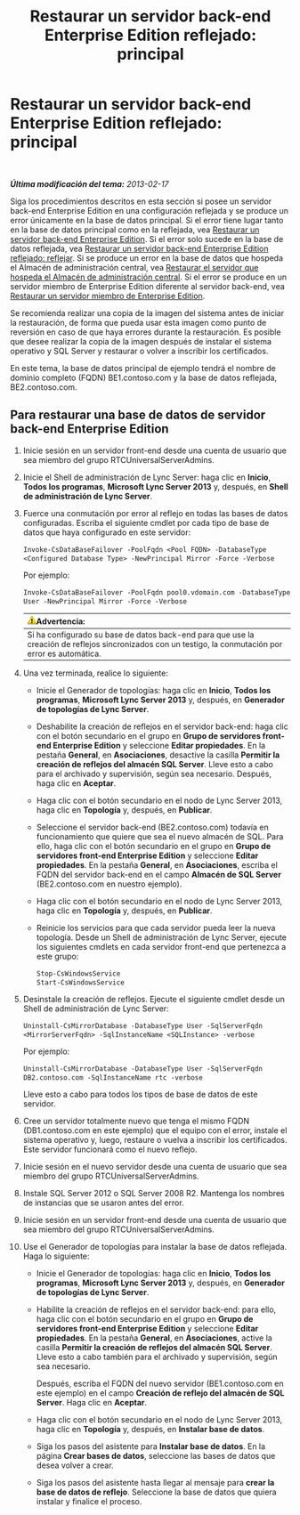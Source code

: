 ﻿---
title: 'Restaurar un servidor back-end Enterprise Edition reflejado: principal'
TOCTitle: 'Restaurar un servidor back-end Enterprise Edition reflejado: principal'
ms:assetid: bc555b46-70c5-4eee-ae91-e195df238293
ms:mtpsurl: https://technet.microsoft.com/es-es/library/JJ945648(v=OCS.15)
ms:contentKeyID: 52061724
ms.date: 01/07/2017
mtps_version: v=OCS.15
ms.translationtype: HT
---

# Restaurar un servidor back-end Enterprise Edition reflejado: principal

 

_**Última modificación del tema:** 2013-02-17_

Siga los procedimientos descritos en esta sección si posee un servidor back-end Enterprise Edition en una configuración reflejada y se produce un error únicamente en la base de datos principal. Si el error tiene lugar tanto en la base de datos principal como en la reflejada, vea [Restaurar un servidor back-end Enterprise Edition](lync-server-2013-restoring-an-enterprise-edition-back-end-server.md). Si el error solo sucede en la base de datos reflejada, vea [Restaurar un servidor back-end Enterprise Edition reflejado: reflejar](lync-server-2013-restoring-a-mirrored-enterprise-edition-back-end-server-mirror.md). Si se produce un error en la base de datos que hospeda el Almacén de administración central, vea [Restaurar el servidor que hospeda el Almacén de administración central](lync-server-2013-restoring-the-server-hosting-the-central-management-store.md). Si el error se produce en un servidor miembro de Enterprise Edition diferente al servidor back-end, vea [Restaurar un servidor miembro de Enterprise Edition](lync-server-2013-restoring-an-enterprise-edition-member-server.md).

Se recomienda realizar una copia de la imagen del sistema antes de iniciar la restauración, de forma que pueda usar esta imagen como punto de reversión en caso de que haya errores durante la restauración. Es posible que desee realizar la copia de la imagen después de instalar el sistema operativo y SQL Server y restaurar o volver a inscribir los certificados.

En este tema, la base de datos principal de ejemplo tendrá el nombre de dominio completo (FQDN) BE1.contoso.com y la base de datos reflejada, BE2.contoso.com.

## Para restaurar una base de datos de servidor back-end Enterprise Edition

1.  Inicie sesión en un servidor front-end desde una cuenta de usuario que sea miembro del grupo RTCUniversalServerAdmins.

2.  Inicie el Shell de administración de Lync Server: haga clic en **Inicio**, **Todos los programas**, **Microsoft Lync Server 2013** y, después, en **Shell de administración de Lync Server**.

3.  Fuerce una conmutación por error al reflejo en todas las bases de datos configuradas. Escriba el siguiente cmdlet por cada tipo de base de datos que haya configurado en este servidor:
    
        Invoke-CsDataBaseFailover -PoolFqdn <Pool FQDN> -DatabaseType <Configured Database Type> -NewPrincipal Mirror -Force -Verbose
    
    Por ejemplo:
    
        Invoke-CsDataBaseFailover -PoolFqdn pool0.vdomain.com -DatabaseType User -NewPrincipal Mirror -Force -Verbose
    
    <table>
    <thead>
    <tr class="header">
    <th><img src="images/Gg412910.warning(OCS.15).gif" title="warning" alt="warning" />Advertencia:</th>
    </tr>
    </thead>
    <tbody>
    <tr class="odd">
    <td>Si ha configurado su base de datos back-end para que use la creación de reflejos sincronizados con un testigo, la conmutación por error es automática.</td>
    </tr>
    </tbody>
    </table>


4.  Una vez terminada, realice lo siguiente:
    
      - Inicie el Generador de topologías: haga clic en **Inicio**, **Todos los programas**, **Microsoft Lync Server 2013** y, después, en **Generador de topologías de Lync Server**.
    
      - Deshabilite la creación de reflejos en el servidor back-end: haga clic con el botón secundario en el grupo en **Grupo de servidores front-end Enterprise Edition** y seleccione **Editar propiedades**. En la pestaña **General**, en **Asociaciones**, desactive la casilla **Permitir la creación de reflejos del almacén SQL Server**. Lleve esto a cabo para el archivado y supervisión, según sea necesario. Después, haga clic en **Aceptar**.
    
      - Haga clic con el botón secundario en el nodo de Lync Server 2013, haga clic en **Topología** y, después, en **Publicar**.
    
      - Seleccione el servidor back-end (BE2.contoso.com) todavía en funcionamiento que quiere que sea el nuevo almacén de SQL. Para ello, haga clic con el botón secundario en el grupo en **Grupo de servidores front-end Enterprise Edition** y seleccione **Editar propiedades**. En la pestaña **General**, en **Asociaciones**, escriba el FQDN del servidor back-end en el campo **Almacén de SQL Server** (BE2.contoso.com en nuestro ejemplo).
    
      - Haga clic con el botón secundario en el nodo de Lync Server 2013, haga clic en **Topología** y, después, en **Publicar**.
    
      - Reinicie los servicios para que cada servidor pueda leer la nueva topología. Desde un Shell de administración de Lync Server, ejecute los siguientes cmdlets en cada servidor front-end que pertenezca a este grupo:
        
            Stop-CsWindowsService
            Start-CsWindowsService

5.  Desinstale la creación de reflejos. Ejecute el siguiente cmdlet desde un Shell de administración de Lync Server:
    
        Uninstall-CsMirrorDatabase -DatabaseType User -SqlServerFqdn <MirrorServerFqdn> -SqlInstanceName <SQLInstance> -verbose
    
    Por ejemplo:
    
        Uninstall-CsMirrorDatabase -DatabaseType User -SqlServerFqdn DB2.contoso.com -SqlInstanceName rtc -verbose
    
    Lleve esto a cabo para todos los tipos de base de datos de este servidor.

6.  Cree un servidor totalmente nuevo que tenga el mismo FQDN (DB1.contoso.com en este ejemplo) que el equipo con el error, instale el sistema operativo y, luego, restaure o vuelva a inscribir los certificados. Este servidor funcionará como el nuevo reflejo.

7.  Inicie sesión en el nuevo servidor desde una cuenta de usuario que sea miembro del grupo RTCUniversalServerAdmins.

8.  Instale SQL Server 2012 o SQL Server 2008 R2. Mantenga los nombres de instancias que se usaron antes del error.

9.  Inicie sesión en un servidor front-end desde una cuenta de usuario que sea miembro del grupo RTCUniversalServerAdmins.

10. Use el Generador de topologías para instalar la base de datos reflejada. Haga lo siguiente:
    
      - Inicie el Generador de topologías: haga clic en **Inicio**, **Todos los programas**, **Microsoft Lync Server 2013** y, después, en **Generador de topologías de Lync Server**.
    
      - Habilite la creación de reflejos en el servidor back-end: para ello, haga clic con el botón secundario en el grupo en **Grupo de servidores front-end Enterprise Edition** y seleccione **Editar propiedades**. En la pestaña **General**, en **Asociaciones**, active la casilla **Permitir la creación de reflejos del almacén SQL Server**. Lleve esto a cabo también para el archivado y supervisión, según sea necesario.
        
        Después, escriba el FQDN del nuevo servidor (BE1.contoso.com en este ejemplo) en el campo **Creación de reflejo del almacén de SQL Server**. Haga clic en **Aceptar**.
    
      - Haga clic con el botón secundario en el nodo de Lync Server 2013, haga clic en **Topología** y, después, en **Instalar base de datos**.
    
      - Siga los pasos del asistente para **Instalar base de datos**. En la página **Crear bases de datos**, seleccione las bases de datos que desea volver a crear.
    
      - Siga los pasos del asistente hasta llegar al mensaje para **crear la base de datos de reflejo**. Seleccione la base de datos que quiera instalar y finalice el proceso.

